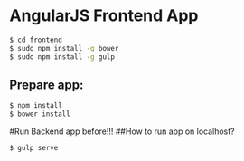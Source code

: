 # AngularJS Frontend App
```sh
$ cd frontend
$ sudo npm install -g bower
$ sudo npm install -g gulp
```

## Prepare app:
```sh
$ npm install
$ bower install
```

#Run Backend app before!!!
##How to run app on localhost?
```sh
$ gulp serve
```
